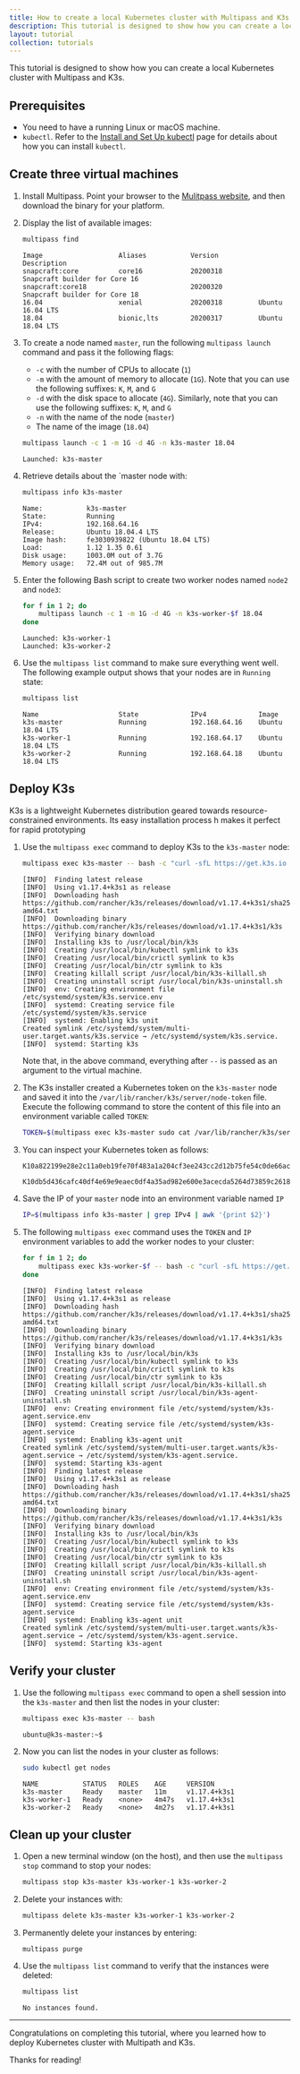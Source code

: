 ```yaml
---
title: How to create a local Kubernetes cluster with Multipass and K3s
description: This tutorial is designed to show how you can create a local Kubernetes cluster with Multipass and K3s.
layout: tutorial
collection: tutorials
---
```


This tutorial is designed to show how you can create a local Kubernetes cluster with Multipass and K3s.

## Prerequisites

* You need to have a running Linux or macOS machine.
* `kubectl`. Refer to the [Install and Set Up kubectl](https://kubernetes.io/docs/tasks/tools/install-kubectl/) page for details about how you can install `kubectl`.

## Create three virtual machines

1. Install Multipass. Point your browser to the [Mulitpass website](https://multipass.run/), and then download the binary for your platform.

2. Display the list of available images:

    ```Bash
    multipass find
    ```

    ```
    Image                   Aliases           Version          Description
    snapcraft:core          core16            20200318         Snapcraft builder for Core 16
    snapcraft:core18                          20200320         Snapcraft builder for Core 18
    16.04                   xenial            20200318         Ubuntu 16.04 LTS
    18.04                   bionic,lts        20200317         Ubuntu 18.04 LTS
    ```

3. To create a node named `master`, run the following `multipass launch` command and pass it the following flags:

     * `-c` with the number of CPUs to allocate (`1`)
     * `-m` with the amount of memory to allocate (`1G`). Note that you can use the following suffixes: `K`, `M`, and `G`
     * `-d` with the disk space to allocate (`4G`). Similarly, note that you can use the following suffixes: `K`, `M`, and `G`
     * `-n` with the name of the node (`master`)
     * The name of the image (`18.04`)

    ```Bash
    multipass launch -c 1 -m 1G -d 4G -n k3s-master 18.04
    ```

    ```
    Launched: k3s-master
    ```

4. Retrieve details about the `master node with:

    ```Bash
    multipass info k3s-master
    ```

    ```
    Name:           k3s-master
    State:          Running
    IPv4:           192.168.64.16
    Release:        Ubuntu 18.04.4 LTS
    Image hash:     fe3030939822 (Ubuntu 18.04 LTS)
    Load:           1.12 1.35 0.61
    Disk usage:     1003.0M out of 3.7G
    Memory usage:   72.4M out of 985.7M
    ```

5. Enter the following Bash script to create two worker nodes named `node2` and `node3`:


    ```Bash
    for f in 1 2; do
        multipass launch -c 1 -m 1G -d 4G -n k3s-worker-$f 18.04
    done
    ```

    ```
    Launched: k3s-worker-1
    Launched: k3s-worker-2
    ```

6. Use the `multipass list` command to make sure everything went well. The following example output shows that your nodes are in `Running` state:

    ```Bash
    multipass list
    ```

    ```
    Name                    State             IPv4             Image
    k3s-master              Running           192.168.64.16    Ubuntu 18.04 LTS
    k3s-worker-1            Running           192.168.64.17    Ubuntu 18.04 LTS
    k3s-worker-2            Running           192.168.64.18    Ubuntu 18.04 LTS
    ```

## Deploy K3s

K3s is a lightweight Kubernetes distribution geared towards resource-constrained environments. Its easy installation process h makes it perfect for rapid prototyping

1. Use the `multipass exec` command to deploy K3s to the `k3s-master` node:

    ```Bash
    multipass exec k3s-master -- bash -c "curl -sfL https://get.k3s.io | sh -"
    ```

    ```
    [INFO]  Finding latest release
    [INFO]  Using v1.17.4+k3s1 as release
    [INFO]  Downloading hash https://github.com/rancher/k3s/releases/download/v1.17.4+k3s1/sha256sum-amd64.txt
    [INFO]  Downloading binary https://github.com/rancher/k3s/releases/download/v1.17.4+k3s1/k3s
    [INFO]  Verifying binary download
    [INFO]  Installing k3s to /usr/local/bin/k3s
    [INFO]  Creating /usr/local/bin/kubectl symlink to k3s
    [INFO]  Creating /usr/local/bin/crictl symlink to k3s
    [INFO]  Creating /usr/local/bin/ctr symlink to k3s
    [INFO]  Creating killall script /usr/local/bin/k3s-killall.sh
    [INFO]  Creating uninstall script /usr/local/bin/k3s-uninstall.sh
    [INFO]  env: Creating environment file /etc/systemd/system/k3s.service.env
    [INFO]  systemd: Creating service file /etc/systemd/system/k3s.service
    [INFO]  systemd: Enabling k3s unit
    Created symlink /etc/systemd/system/multi-user.target.wants/k3s.service → /etc/systemd/system/k3s.service.
    [INFO]  systemd: Starting k3s
    ```

    Note that, in the above command, everything after `--` is passed as an argument to the virtual machine.

2. The K3s installer created a Kubernetes token on the `k3s-master` node and saved it into the `/var/lib/rancher/k3s/server/node-token` file. Execute the following command to store the content of this file into an environment variable called `TOKEN`:

    ```Bash
    TOKEN=$(multipass exec k3s-master sudo cat /var/lib/rancher/k3s/server/node-token)
    ```

3. You can inspect your Kubernetes token as follows:

    ```Bash
    K10a822199e28e2c11a0eb19fe70f483a1a204cf3ee243cc2d12b75fe54c0de66ac::server:3e440ae3b6f4720c6e9c0438c76adc18
    ```

    ```
    K10db5d436cafc40df4e69e9eaec0df4a35ad982e600e3acecda5264d73859c2618::server:beed2c91b9c38560fc6f82d3649dc94a
    ```

4. Save the IP of your `master` node into an environment variable named `IP`

    ```Bash
    IP=$(multipass info k3s-master | grep IPv4 | awk '{print $2}')
    ```

5. The following `multipass exec` command uses the `TOKEN` and `IP` environment variables to add the worker nodes to your cluster:

    ```Bash
    for f in 1 2; do
        multipass exec k3s-worker-$f -- bash -c "curl -sfL https://get.k3s.io | K3S_URL=\"https://$IP:6443\" K3S_TOKEN=\"$TOKEN\" sh -"
    done
    ```

    ```
    [INFO]  Finding latest release
    [INFO]  Using v1.17.4+k3s1 as release
    [INFO]  Downloading hash https://github.com/rancher/k3s/releases/download/v1.17.4+k3s1/sha256sum-amd64.txt
    [INFO]  Downloading binary https://github.com/rancher/k3s/releases/download/v1.17.4+k3s1/k3s
    [INFO]  Verifying binary download
    [INFO]  Installing k3s to /usr/local/bin/k3s
    [INFO]  Creating /usr/local/bin/kubectl symlink to k3s
    [INFO]  Creating /usr/local/bin/crictl symlink to k3s
    [INFO]  Creating /usr/local/bin/ctr symlink to k3s
    [INFO]  Creating killall script /usr/local/bin/k3s-killall.sh
    [INFO]  Creating uninstall script /usr/local/bin/k3s-agent-uninstall.sh
    [INFO]  env: Creating environment file /etc/systemd/system/k3s-agent.service.env
    [INFO]  systemd: Creating service file /etc/systemd/system/k3s-agent.service
    [INFO]  systemd: Enabling k3s-agent unit
    Created symlink /etc/systemd/system/multi-user.target.wants/k3s-agent.service → /etc/systemd/system/k3s-agent.service.
    [INFO]  systemd: Starting k3s-agent
    [INFO]  Finding latest release
    [INFO]  Using v1.17.4+k3s1 as release
    [INFO]  Downloading hash https://github.com/rancher/k3s/releases/download/v1.17.4+k3s1/sha256sum-amd64.txt
    [INFO]  Downloading binary https://github.com/rancher/k3s/releases/download/v1.17.4+k3s1/k3s
    [INFO]  Verifying binary download
    [INFO]  Installing k3s to /usr/local/bin/k3s
    [INFO]  Creating /usr/local/bin/kubectl symlink to k3s
    [INFO]  Creating /usr/local/bin/crictl symlink to k3s
    [INFO]  Creating /usr/local/bin/ctr symlink to k3s
    [INFO]  Creating killall script /usr/local/bin/k3s-killall.sh
    [INFO]  Creating uninstall script /usr/local/bin/k3s-agent-uninstall.sh
    [INFO]  env: Creating environment file /etc/systemd/system/k3s-agent.service.env
    [INFO]  systemd: Creating service file /etc/systemd/system/k3s-agent.service
    [INFO]  systemd: Enabling k3s-agent unit
    Created symlink /etc/systemd/system/multi-user.target.wants/k3s-agent.service → /etc/systemd/system/k3s-agent.service.
    [INFO]  systemd: Starting k3s-agent
    ```

## Verify your cluster

1. Use the following `multipass exec` command to open a shell session into the `k3s-master` and then list the nodes in your cluster:

    ```Bash
    multipass exec k3s-master -- bash
    ```

    ```
    ubuntu@k3s-master:~$
    ```

2. Now you can list the nodes in your cluster as follows:

    ```Bash
    sudo kubectl get nodes
    ```

    ```
    NAME           STATUS   ROLES    AGE     VERSION
    k3s-master     Ready    master   11m     v1.17.4+k3s1
    k3s-worker-1   Ready    <none>   4m47s   v1.17.4+k3s1
    k3s-worker-2   Ready    <none>   4m27s   v1.17.4+k3s1
    ```


## Clean up your cluster

1. Open a new terminal window (on the host), and then use the `multipass stop` command to stop your nodes:

    ```Bash
    multipass stop k3s-master k3s-worker-1 k3s-worker-2
    ```

2. Delete your instances with:

    ```Bash
    multipass delete k3s-master k3s-worker-1 k3s-worker-2
    ````

3. Permanently delete your instances by entering:

    ```
    multipass purge
    ```

4. Use the `multipass list` command to verify that the instances were deleted:

    ```Bash
    multipass list
    ```

    ```
    No instances found.
    ```

---

Congratulations on completing this tutorial, where you learned how to deploy Kubernetes cluster with Multipath and K3s.

Thanks for reading!
<!-- To learn even more, continue with the following tutorials. -->
